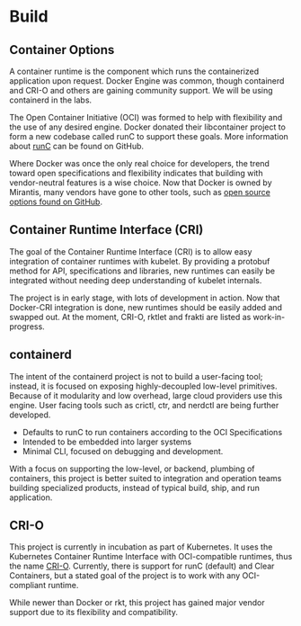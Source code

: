 # Build

## Container Options

A container runtime is the component which runs the containerized application upon request. Docker Engine was common, though containerd and CRI-O and others are gaining community support. We will be using containerd in the labs.

The Open Container Initiative (OCI) was formed to help with flexibility and the use of any desired engine. Docker donated their libcontainer project to form a new codebase called runC to support these goals. More information about [runC](https://github.com/opencontainers/runc) can be found on GitHub.

Where Docker was once the only real choice for developers, the trend toward open specifications and flexibility indicates that building with vendor-neutral features is a wise choice. Now that Docker is owned by Mirantis, many vendors have gone to other tools, such as [open source options found on GitHub](https://github.com/containers).



## Container Runtime Interface (CRI)

The goal of the Container Runtime Interface (CRI) is to allow easy integration of container runtimes with kubelet. By providing a protobuf method for API, specifications and libraries, new runtimes can easily be integrated without needing deep understanding of kubelet internals.

The project is in early stage, with lots of development in action. Now that Docker-CRI integration is done, new runtimes should be easily added and swapped out. At the moment, CRI-O, rktlet and frakti are listed as work-in-progress.



## containerd

The intent of the containerd project is not to build a user-facing tool; instead, it is focused on exposing highly-decoupled low-level primitives. Because of it modularity and low overhead, large cloud providers use this engine. User facing tools such as crictl, ctr, and nerdctl are being further developed.

* ​Defaults to runC to run containers according to the OCI Specifications
* Intended to be embedded into larger systems
* Minimal CLI, focused on debugging and development.

With a focus on supporting the low-level, or backend, plumbing of containers, this project is better suited to integration and operation teams building specialized products, instead of typical build, ship, and run application.



## CRI-O

This project is currently in incubation as part of Kubernetes. It uses the Kubernetes Container Runtime Interface with OCI-compatible runtimes, thus the name [CRI-O](https://github.com/cri-o/cri-o). Currently, there is support for runC (default) and Clear Containers, but a stated goal of the project is to work with any OCI-compliant runtime.

While newer than Docker or rkt, this project has gained major vendor support due to its flexibility and compatibility.



